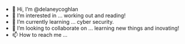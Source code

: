 - 👋 Hi, I’m @delaneycoghlan
- 👀 I’m interested in ... working out and reading! 
- 🌱 I’m currently learning ... cyber security.
- 💞️ I’m looking to collaborate on ... learning new things and inovating!
- 📫 How to reach me ... 

<!---
delaneycoghlan/delaneycoghlan is a ✨ special ✨ repository because its `README.md` (this file) appears on your GitHub profile.
You can click the Preview link to take a look at your changes.
--->
